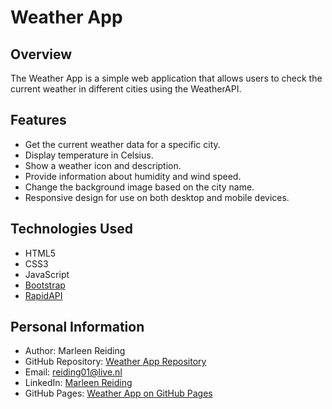 # Weather App

## Overview

The Weather App is a simple web application that allows users to check the current weather in different cities using the WeatherAPI.

## Features

- Get the current weather data for a specific city.
- Display temperature in Celsius.
- Show a weather icon and description.
- Provide information about humidity and wind speed.
- Change the background image based on the city name.
- Responsive design for use on both desktop and mobile devices.

## Technologies Used

- HTML5
- CSS3
- JavaScript
- [Bootstrap](https://getbootstrap.com/)
- [RapidAPI](https://rapidapi.com/)

## Personal Information

- Author: Marleen Reiding
- GitHub Repository: [Weather App Repository](https://github.com/itsmemarly/weather-app)
- Email: [reiding01@live.nl](mailto:reiding01@live.nl)
- LinkedIn: [Marleen Reiding](https://www.linkedin.com/in/marleen-reiding/)
- GitHub Pages: [Weather App on GitHub Pages](https://itsmemarly.github.io/weather-app/)
